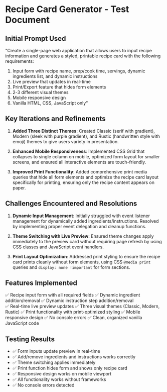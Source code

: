# Recipe Card Generator - Test Document

## Initial Prompt Used
"Create a single-page web application that allows users to input recipe information and generates a styled, printable recipe card with the following requirements:
1. Input form with recipe name, prep/cook time, servings, dynamic ingredients list, and dynamic instructions
2. Live preview that updates in real-time
3. Print/Export feature that hides form elements
4. 2-3 different visual themes
5. Mobile responsive design
6. Vanilla HTML, CSS, JavaScript only"

## Key Iterations and Refinements

1. **Added Three Distinct Themes**: Created Classic (serif with gradient), Modern (sleek with purple gradient), and Rustic (handwritten style with emoji) themes to give users variety in presentation.

2. **Enhanced Mobile Responsiveness**: Implemented CSS Grid that collapses to single column on mobile, optimized form layout for smaller screens, and ensured all interactive elements are touch-friendly.

3. **Improved Print Functionality**: Added comprehensive print media queries that hide all form elements and optimize the recipe card layout specifically for printing, ensuring only the recipe content appears on paper.

## Challenges Encountered and Resolutions

1. **Dynamic Input Management**: Initially struggled with event listener management for dynamically added ingredients/instructions. Resolved by implementing proper event delegation and cleanup functions.

2. **Theme Switching with Live Preview**: Ensured theme changes apply immediately to the preview card without requiring page refresh by using CSS classes and JavaScript event handlers.

3. **Print Layout Optimization**: Addressed print styling to ensure the recipe card prints cleanly without form elements, using CSS `@media print` queries and `display: none !important` for form sections.

## Features Implemented

✅ Recipe input form with all required fields
✅ Dynamic ingredient addition/removal
✅ Dynamic instruction step addition/removal  
✅ Real-time live preview updates
✅ Three visual themes (Classic, Modern, Rustic)
✅ Print functionality with print-optimized styling
✅ Mobile responsive design
✅ No console errors
✅ Clean, organized vanilla JavaScript code

## Testing Results

- ✅ Form inputs update preview in real-time
- ✅ Add/remove ingredients and instructions works correctly
- ✅ Theme switching applies immediately
- ✅ Print function hides form and shows only recipe card
- ✅ Responsive design works on mobile viewport
- ✅ All functionality works without frameworks
- ✅ No console errors detected